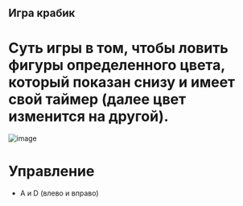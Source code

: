## Игра крабик

# Суть игры в том, чтобы ловить фигуры определенного цвета, который показан снизу и имеет свой таймер (далее цвет изменится на другой).

![image](https://github.com/user-attachments/assets/a1c59dac-0148-4a5a-b139-fb5e59876744)

# Управление
- A и D (влево и вправо)
